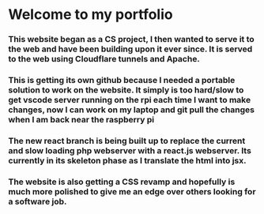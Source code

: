# Welcome to my portfolio

### This website began as a CS project, I then wanted to serve it to the web and have been building upon it ever since. It is served to the web using Cloudflare tunnels and Apache.

### This is getting its own github because I needed a portable solution to work on the website. It simply is too hard/slow to get vscode server running on the rpi each time I want to make changes, now I can work on my laptop and git pull the changes when I am back near the raspberry pi

### The new react branch is being built up to replace the current and slow loading php webserver with a react.js webserver. Its currently in its skeleton phase as I translate the html into jsx.

### The website is also getting a CSS revamp and hopefully is much more polished to give me an edge over others looking for a software job.
